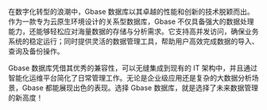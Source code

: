 在数字化转型的浪潮中，Gbase 数据库以其卓越的性能和创新的技术脱颖而出。作为一款专为云原生环境设计的关系型数据库，Gbase 不仅具备强大的数据处理能力，还能够轻松应对海量数据的存储与分析需求。它支持高并发访问，确保业务系统的稳定运行；同时提供灵活的数据管理工具，帮助用户高效完成数据的导入、查询及备份操作。

Gbase 数据库凭借其优秀的兼容性，可以无缝集成到现有的 IT 架构中，并且通过智能化运维平台简化了日常管理工作。无论是企业级应用还是复杂的大数据分析场景，Gbase 都能展现出色的表现。选择 Gbase 数据库，就是选择了未来数据管理的新高度！